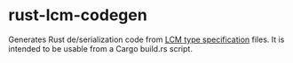 # rust-lcm-codegen

Generates Rust de/serialization code from [LCM type specification](https://lcm-proj.github.io/type_specification.html)
files. It is intended to be usable from a Cargo build.rs script.

